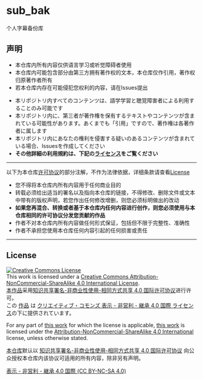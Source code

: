 # sub_bak
个人字幕备份库

## 声明
* 本仓库内所有内容仅供语言学习或听觉障碍者使用
* 本仓库内可能包含部分由第三方拥有著作权的文本，本仓库仅作引用，著作权归原著作者所有
* 若本仓库内存在可能侵犯您权利的内容，请在Issues提出
>
* 本リポジトリ内すべてのコンテンツは、語学学習と聴覚障害者による利用することのみ可能です
* 本リポジトリ内に、第三者が著作権を保有するテキストやコンテンツが含まれている可能性があります。あくまでも「引用」ですので、著作権は各著作者に属します
* 本リポジトリ内にあなたの権利を侵害する疑いのあるコンテンツが含まれている場合、Issuesを作成してください
* **その他詳細の利用規約は、下記の[ライセンス](https://github.com/szwhy/sub_bak#license)をご覧ください**
****
以下为本仓库[许可协议](https://raw.githubusercontent.com/szwhy/sub_bak/main/LICENSE)的部分注解，不作为法律依据，详细条款请查看[License](https://github.com/szwhy/sub_bak#license)
* 您不得将本仓库内所有内容用于任何商业目的
* 转载必须给出适当的署名以及指向本仓库的链接，不得修改、删除文件或文本中带有的版权声明，若您作出任何修改增删，则您必须标明做出的改动
* **如果您再混合、转换或者基于本仓库内任何内容进行创作，则您必须使用与本仓库相同的许可协议分发您贡献的作品**
* 作者不对本仓库内所有内容做任何形式保证，包括但不限于完整性、准确性
* 作者不承担您使用本仓库任何内容引起的任何损害或责任
****
## License

<a rel="license" href="http://creativecommons.org/licenses/by-nc-sa/4.0/"><img alt="Creative Commons License" style="border-width:0" src="https://i.creativecommons.org/l/by-nc-sa/4.0/88x31.png" /></a><br />This work is licensed under a <a rel="license" href="http://creativecommons.org/licenses/by-nc-sa/4.0/">Creative Commons Attribution-NonCommercial-ShareAlike 4.0 International License</a>.
<br />[本作品](https://github.com/szwhy/sub_bak)采用<a rel="license" href="http://creativecommons.org/licenses/by-nc-sa/4.0/">知识共享署名-非商业性使用-相同方式共享 4.0 国际许可协议</a>进行许可。
<br />この [作品](https://github.com/szwhy/sub_bak) は <a rel="license" href="http://creativecommons.org/licenses/by-nc-sa/4.0/">クリエイティブ・コモンズ 表示 - 非営利 - 継承 4.0 国際 ライセンス</a>の下に提供されています。

For any part of [this work](https://github.com/szwhy/sub_bak) for which the license is applicable, [this work](https://github.com/szwhy/sub_bak) is licensed under the [Attribution-NonCommercial-ShareAlike 4.0 International](https://creativecommons.org/licenses/by-nc-sa/4.0/) license, unless otherwise stated.

[本仓库](https://github.com/szwhy/sub_bak)默认以 [知识共享署名-非商业性使用-相同方式共享 4.0 国际许可协议](https://creativecommons.org/licenses/by-nc-sa/4.0/deed.zh) 向公众授权本仓库内该协议可适用的所有内容，除非另有声明。

[表示 - 非営利 - 継承 4.0 国際 (CC BY-NC-SA 4.0)](https://creativecommons.org/licenses/by-nc-sa/4.0/deed.ja)
